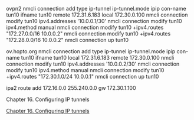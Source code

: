 ovpn2
nmcli connection add type ip-tunnel ip-tunnel.mode ipip con-name tun10 ifname tun10 remote 172.31.6.183 local 172.30.0.100
nmcli connection modify tun10 ipv4.addresses '10.0.0.1/30'
nmcli connection modify tun10 ipv4.method manual
nmcli connection modify tun10 +ipv4.routes "172.27.0.0/16 10.0.0.2"
nmcli connection modify tun10 +ipv4.routes "172.28.0.0/16 10.0.0.2"
nmcli connection up tun10

ov.hopto.org
nmcli connection add type ip-tunnel ip-tunnel.mode ipip con-name tun10 ifname tun10 local 172.31.6.183 remote 172.30.0.100 
nmcli connection modify tun10 ipv4.addresses '10.0.0.2/30'
nmcli connection modify tun10 ipv4.method manual
nmcli connection modify tun10 +ipv4.routes "172.30.1.0/24 10.0.0.1"
nmcli connection up tun10

ipa2
route add 172.16.0.0 255.240.0.0 gw 172.30.1.100

Chapter 16. Configuring IP tunnels

[Chapter 16. Configuring IP tunnels](https://access.redhat.com/documentation/en-us/red_hat_enterprise_linux/8/html/configuring_and_managing_networking/configuring-ip-tunnels_configuring-and-managing-networking)

